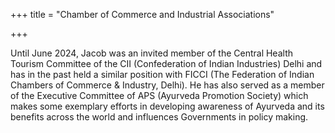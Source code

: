 +++
title = "Chamber of Commerce and Industrial Associations"

+++

Until June 2024, Jacob was an invited member of the Central Health Tourism Committee of the CII (Confederation of Indian Industries) Delhi and has in the past held a similar position with FICCI (The Federation of Indian Chambers of Commerce & Industry, Delhi). He has also served as a member of the Executive Committee of APS (Ayurveda Promotion Society) which makes some exemplary efforts in developing awareness of Ayurveda and its benefits across the world and influences Governments in policy making.